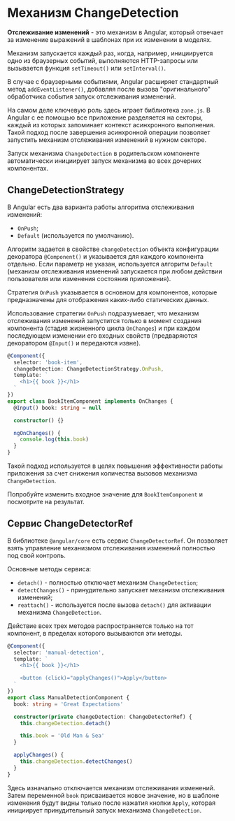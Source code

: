# Механизм ChangeDetection

**Отслеживание изменений** - это механизм в Angular, который отвечает за изменение выражений в шаблонах при их изменении в моделях.

Механизм запускается каждый раз, когда, например, инициируется одно из браузерных событий, выполняются HTTP-запросы или вызывается функция `setTimeout()` или `setInterval()`.

В случае с браузерными событиями, Angular расширяет стандартный метод `addEventListener()`, добавляя после вызова "оригинального" обработчика события запуск отслеживания изменений.

На самом деле ключевую роль здесь играет библиотека `zone.js`. В Angular с ее помощью все приложение разделяется на секторы, каждый из которых запоминает контекст асинхронного выполнения. Такой подход после завершения асинхронной операции позволяет запустить механизм отслеживания изменений в нужном секторе.

Запуск механизма `ChangeDetection` в родительском компоненте автоматически инициирует запуск механизма во всех дочерних компонентах.

## ChangeDetectionStrategy

В Angular есть два варианта работы алгоритма отслеживания изменений:

- `OnPush`;
- `Default` (используется по умолчанию).

Алгоритм задается в свойстве `changeDetection` объекта конфигурации декоратора `@Component()` и указывается для каждого компонента отдельно. Если параметр не указан, используется алгоритм `Default` (механизм отслеживания изменений запускается при любом действии пользователя или изменения состояния приложения).

Стратегия `OnPush` указывается в основном для компонентов, которые предназначены для отображения каких-либо статических данных.

Использование стратегии `OnPush` подразумевает, что механизм отслеживания изменений запустится только в момент создания компонента (стадия жизненного цикла `OnChanges`) и при каждом последующем изменении его входных свойств (предваряются декоратором `@Input()` и передаются извне).

```ts
@Component({
  selector: 'book-item',
  changeDetection: ChangeDetectionStrategy.OnPush,
  template: `
    <h1>{{ book }}</h1>
  `
})
export class BookItemComponent implements OnChanges {
  @Input() book: string = null

  constructor() {}

  ngOnChanges() {
    console.log(this.book)
  }
}
```

Такой подход используется в целях повышения эффективности работы приложения за счет снижения количества вызовов механизма `ChangeDetection`.

Попробуйте изменить входное значение для `BookItemComponent` и посмотрите на результат.

## Сервис ChangeDetectorRef

В библиотеке `@angular/core` есть сервис `ChangeDetectorRef`. Он позволяет взять управление механизмом отслеживания изменений полностью под свой контроль.

Основные методы сервиса:

- `detach()` - полностью отключает механизм `ChangeDetection`;
- `detectChanges()` - принудительно запускает механизм отслеживания изменений;
- `reattach()` - используется после вызова `detach()` для активации механизма `ChangeDetection`.

Действие всех трех методов распространяется только на тот компонент, в пределах которого вызываются эти методы.

```ts
@Component({
  selector: 'manual-detection',
  template: `
    <h1>{{ book }}</h1>

    <button (click)="applyChanges()">Apply</button>
  `
})
export class ManualDetectionComponent {
  book: string = 'Great Expectations'

  constructor(private changeDetection: ChangeDetectorRef) {
    this.changeDetection.detach()

    this.book = 'Old Man & Sea'
  }

  applyChanges() {
    this.changeDetection.detectChanges()
  }
}
```

Здесь изначально отключается механизм отслеживания изменений. Затем переменной `book` присваивается новое значение, но в шаблоне изменения будут видны только после нажатия кнопки `Apply`, которая инициирует принудительный запуск механизма `ChangeDetection`.
